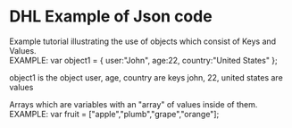 # DHL Example of Json code
Example tutorial illustrating the use of objects which consist of Keys and Values.
<br>
EXAMPLE: var object1 = { user:"John", age:22, country:"United States" };

object1 is the object
user, age, country are keys
john, 22, united states are values

Arrays which are variables with an "array" of values inside of them.
<br>
EXAMPLE: var fruit = ["apple","plumb","grape","orange"];
